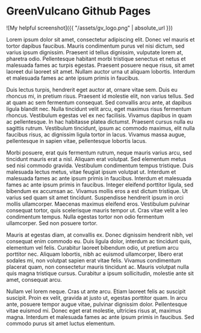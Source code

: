 # GreenVulcano Github Pages

![My helpful screenshot]({{ "/assets/gv_logo.png" | absolute_url }})

Lorem ipsum dolor sit amet, consectetur adipiscing elit. Donec vel mauris et tortor dapibus faucibus. Mauris condimentum purus vel nisi dictum, sed varius ipsum dignissim. Praesent id tellus dignissim, vulputate lorem at, pharetra odio. Pellentesque habitant morbi tristique senectus et netus et malesuada fames ac turpis egestas. Praesent posuere neque risus, sit amet laoreet dui laoreet sit amet. Nullam auctor urna ut aliquam lobortis. Interdum et malesuada fames ac ante ipsum primis in faucibus.

Duis lectus turpis, hendrerit eget auctor at, ornare vitae sem. Duis eu rhoncus mi, in pretium risus. Praesent id molestie elit, non varius tellus. Sed at quam ac sem fermentum consequat. Sed convallis arcu ante, at dapibus ligula blandit nec. Nulla tincidunt velit arcu, eget maximus risus fermentum rhoncus. Vestibulum egestas vel ex nec facilisis. Vivamus dapibus in quam ac pellentesque. In hac habitasse platea dictumst. Praesent cursus nulla eu sagittis rutrum. Vestibulum tincidunt, ipsum ac commodo maximus, elit nulla faucibus risus, ac dignissim ligula tortor in lacus. Vivamus massa augue, pellentesque in sapien vitae, pellentesque lobortis lacus.

Morbi posuere, erat quis fermentum rutrum, neque mauris varius arcu, sed tincidunt mauris erat a nisl. Aliquam erat volutpat. Sed elementum metus sed nisi commodo gravida. Vestibulum condimentum tempus tristique. Duis malesuada lectus metus, vitae feugiat ipsum volutpat ut. Interdum et malesuada fames ac ante ipsum primis in faucibus. Interdum et malesuada fames ac ante ipsum primis in faucibus. Integer eleifend porttitor ligula, sed bibendum ex accumsan ac. Vivamus mollis eros a est dictum tristique. Ut varius sed quam sit amet tincidunt. Suspendisse hendrerit ipsum in orci mollis ullamcorper. Maecenas maximus eleifend eros. Vestibulum pulvinar consequat tortor, quis scelerisque mauris tempor ut. Cras vitae velit a leo condimentum tempus. Nulla egestas tortor non odio fermentum ullamcorper. Sed non posuere tortor.

Mauris at egestas diam, at convallis ex. Donec dignissim hendrerit nibh, vel consequat enim commodo eu. Duis ligula dolor, interdum ac tincidunt quis, elementum vel felis. Curabitur laoreet bibendum odio, ut pretium arcu porttitor nec. Aliquam lobortis, nibh ac euismod ullamcorper, libero erat sodales mi, non volutpat sapien erat vitae felis. Vivamus condimentum placerat quam, non consectetur mauris tincidunt ac. Mauris volutpat nulla quis magna tristique cursus. Curabitur a ipsum sollicitudin, molestie ante sit amet, consequat arcu.

Nullam vel lorem neque. Cras ut ante arcu. Etiam laoreet felis ac suscipit suscipit. Proin ex velit, gravida at justo ut, egestas porttitor quam. In arcu ante, posuere tempor augue vitae, pulvinar dignissim dolor. Pellentesque vitae euismod mi. Donec eget erat molestie, ultricies risus at, maximus magna. Interdum et malesuada fames ac ante ipsum primis in faucibus. Sed commodo purus sit amet luctus elementum.


